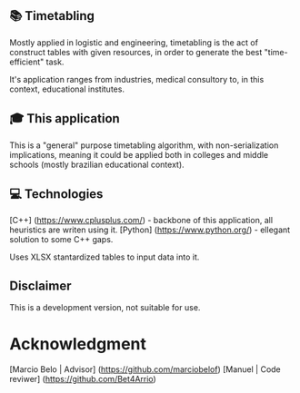 ## :books: Timetabling
Mostly applied in logistic and engineering, timetabling is the act of construct tables with given resources,
in order to generate the best "time-efficient" task.

It's application ranges from industries, medical consultory to, in this context, educational institutes.

## :mortar_board: This application
This is a "general" purpose timetabling algorithm, with non-serialization implications, meaning it could be
applied both in colleges and middle schools (mostly brazilian educational context).

## :computer: Technologies
[C++] (https://www.cplusplus.com/) - backbone of this application, all heuristics are writen using it.
[Python] (https://www.python.org/) - ellegant solution to some C++ gaps.

Uses XLSX stantardized tables to input data into it.

## Disclaimer
This is a development version, not suitable for use.

# Acknowledgment
[Marcio Belo | Advisor] (https://github.com/marciobelof)
[Manuel | Code reviwer] (https://github.com/Bet4Arrio)
